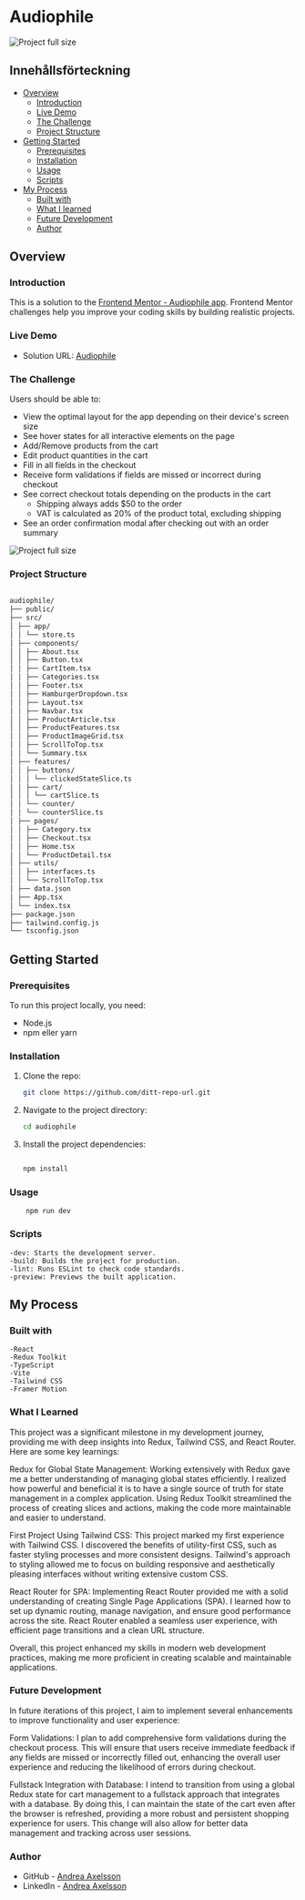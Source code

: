 # Audiophile

<!-- ![Project full size](https://github.com/Andrea-Axelsson/audiophile/blob/main/public/assets/shared/audiophile.png?raw=true)
 -->

![Project full size](https://github.com/Andrea-Axelsson/audiophile/blob/main/public/assets/shared/audiophile.gif?raw=true)

## Innehållsförteckning

- [Overview](#overview)
  - [Introduction](#introduction)
  - [Live Demo](#live-demo)
  - [The Challenge](#the-challenge)
  - [Project Structure](#project-structure)
- [Getting Started](#getting-started)
  - [Prerequisites](#prerequisites)
  - [Installation](#installation)
  - [Usage](#usage)
  - [Scripts](#scripts)
- [My Process](#my-process)
  - [Built with](#built-with)
  - [What I learned](#what-i-learned)
  - [Future Development](#future-development)
  - [Author](#author)

## Overview

### Introduction

This is a solution to the [Frontend Mentor - Audiophile app](https://www.frontendmentor.io/challenges/audiophile-ecommerce-website-C8cuSd_wx). Frontend Mentor challenges help you improve your coding skills by building realistic projects.

### Live Demo

- Solution URL: [Audiophile](https://audiophile-andrea.netlify.app/)

### The Challenge

Users should be able to:

- View the optimal layout for the app depending on their device's screen size
- See hover states for all interactive elements on the page
- Add/Remove products from the cart
- Edit product quantities in the cart
- Fill in all fields in the checkout
- Receive form validations if fields are missed or incorrect during checkout
- See correct checkout totals depending on the products in the cart
  - Shipping always adds $50 to the order
  - VAT is calculated as 20% of the product total, excluding shipping
- See an order confirmation modal after checking out with an order summary

![Project full size](https://github.com/Andrea-Axelsson/audiophile/blob/main/public/assets/shared/mobile-mockup.png?raw=true)

### Project Structure

```bash

audiophile/
├── public/
├── src/
│ ├── app/
│ │ └── store.ts
│ ├── components/
│ │ ├── About.tsx
│ │ ├── Button.tsx
│ │ ├── CartItem.tsx
│ │ ├── Categories.tsx
│ │ ├── Footer.tsx
│ │ ├── HamburgerDropdown.tsx
│ │ ├── Layout.tsx
│ │ ├── Navbar.tsx
│ │ ├── ProductArticle.tsx
│ │ ├── ProductFeatures.tsx
│ │ ├── ProductImageGrid.tsx
│ │ ├── ScrollToTop.tsx
│ │ └── Summary.tsx
│ ├── features/
│ │ ├── buttons/
│ │ │ └── clickedStateSlice.ts
│ │ ├── cart/
│ │ │ └── cartSlice.ts
│ │ └── counter/
│ │ └── counterSlice.ts
│ ├── pages/
│ │ ├── Category.tsx
│ │ ├── Checkout.tsx
│ │ ├── Home.tsx
│ │ └── ProductDetail.tsx
│ ├── utils/
│ │ ├── interfaces.ts
│ │ └── ScrollToTop.tsx
│ ├── data.json
│ ├── App.tsx
│ └── index.tsx
├── package.json
├── tailwind.config.js
└── tsconfig.json

```

## Getting Started

### Prerequisites

To run this project locally, you need:

- Node.js
- npm eller yarn

### Installation

1. Clone the repo:
   ```bash
   git clone https://github.com/ditt-repo-url.git
   ```
2. Navigate to the project directory:

   ```bash
   cd audiophile
   ```

3. Install the project dependencies:

   ```bash

   npm install

   ```

### Usage

```
    npm run dev

```

### Scripts

    -dev: Starts the development server.
    -build: Builds the project for production.
    -lint: Runs ESLint to check code standards.
    -preview: Previews the built application.

## My Process

### Built with

    -React
    -Redux Toolkit
    -TypeScript
    -Vite
    -Tailwind CSS
    -Framer Motion

### What I Learned

This project was a significant milestone in my development journey, providing me with deep insights into Redux, Tailwind CSS, and React Router. Here are some key learnings:

Redux for Global State Management: Working extensively with Redux gave me a better understanding of managing global states efficiently. I realized how powerful and beneficial it is to have a single source of truth for state management in a complex application. Using Redux Toolkit streamlined the process of creating slices and actions, making the code more maintainable and easier to understand.

First Project Using Tailwind CSS: This project marked my first experience with Tailwind CSS. I discovered the benefits of utility-first CSS, such as faster styling processes and more consistent designs. Tailwind's approach to styling allowed me to focus on building responsive and aesthetically pleasing interfaces without writing extensive custom CSS.

React Router for SPA: Implementing React Router provided me with a solid understanding of creating Single Page Applications (SPA). I learned how to set up dynamic routing, manage navigation, and ensure good performance across the site. React Router enabled a seamless user experience, with efficient page transitions and a clean URL structure.

Overall, this project enhanced my skills in modern web development practices, making me more proficient in creating scalable and maintainable applications.

### Future Development

In future iterations of this project, I aim to implement several enhancements to improve functionality and user experience:

Form Validations: I plan to add comprehensive form validations during the checkout process. This will ensure that users receive immediate feedback if any fields are missed or incorrectly filled out, enhancing the overall user experience and reducing the likelihood of errors during checkout.

Fullstack Integration with Database: I intend to transition from using a global Redux state for cart management to a fullstack approach that integrates with a database. By doing this, I can maintain the state of the cart even after the browser is refreshed, providing a more robust and persistent shopping experience for users. This change will also allow for better data management and tracking across user sessions.

### Author

- GitHub - [Andrea Axelsson](https://github.com/Andrea-Axelsson)
- LinkedIn - [Andrea Axelsson](https://www.linkedin.com/in/axelsson-andrea/)
